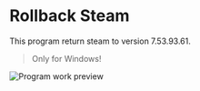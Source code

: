 # Rollback Steam

This program return steam to version 7.53.93.61.
> Only for Windows!

![Program work preview](https://i.imgur.com/3CJhlJj.png)